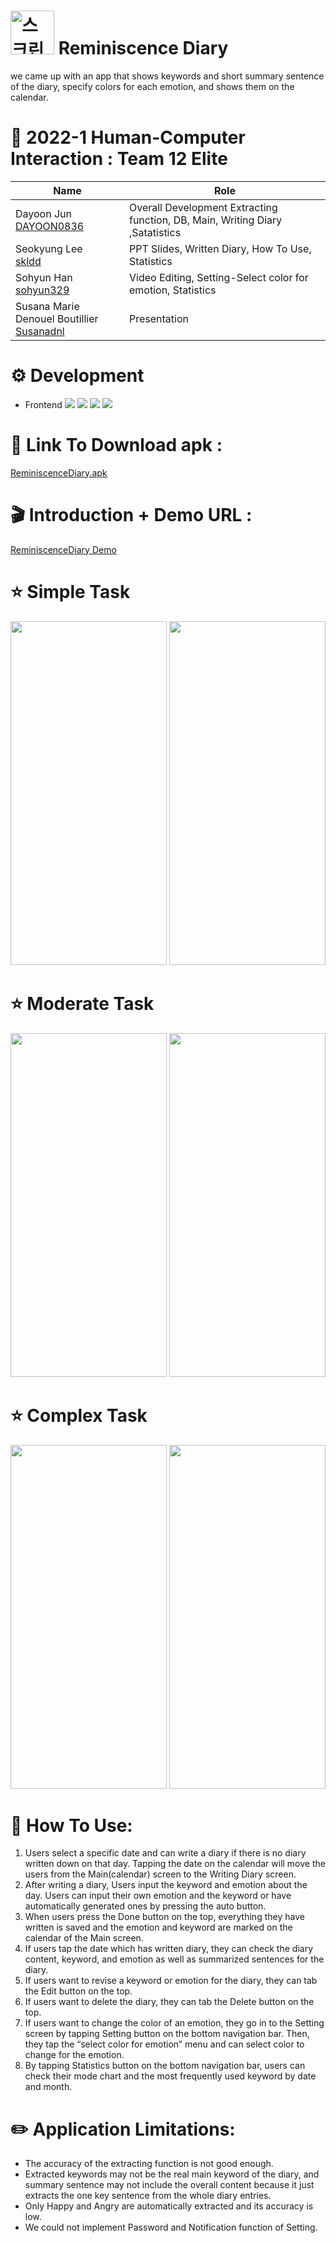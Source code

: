 # <img width="70" alt="스크린샷 2022-06-07 오후 7 09 05" src="https://user-images.githubusercontent.com/58158103/172359892-4d07081f-ce45-4197-a4e1-fe8ed402248f.png"> Reminiscence Diary
we came up with an app that shows keywords and short summary sentence of the diary, specify colors for each emotion, and shows them on the calendar.
# 👏 2022-1 Human-Computer Interaction : Team 12 Elite
Name | Role |
---- | ---- | 
Dayoon Jun<br>[DAYOON0836](https://github.com/DAYOON0836)| Overall Development Extracting function, DB, Main, Writing Diary ,Satatistics
|Seokyung Lee<br>[skldd](https://github.com/skldd)| PPT Slides, Written Diary, How To Use, Statistics
|Sohyun Han<br>[sohyun329](https://github.com/sohyun329)| Video Editing, Setting-Select color for emotion, Statistics
|Susana Marie Denouel Boutillier<br> [Susanadnl](https://github.com/Susanadnl)| Presentation
# ⚙️ Development
* Frontend <img src="https://img.shields.io/badge/React native-61DAFB? style=flat&logo=React&logoColor=white"/> <img src="https://img.shields.io/badge/Expo-000020? style=flat&logo=Expo&logoColor=white"/> <img src="https://img.shields.io/badge/Android-3DDC84? style=flat&logo=Android&logoColor=white"/> <img src="https://img.shields.io/badge/JavaScript-F7DF1E? style=flat&logo=JavaScript&logoColor=white"/></br>
# 📎 Link To Download apk  :
[ReminiscenceDiary.apk](https://drive.google.com/file/d/1RnQFC78rwDjmVaMEPC9zzcOTaICkA1Ps/view?usp=sharing/)
# 🎬 Introduction + Demo URL : 
[ReminiscenceDiary Demo](https://www.youtube.com/watch?v=cm_zXsWsyHE/)
# ⭐ Simple Task
<img src="https://user-images.githubusercontent.com/58158103/172421050-15cf668f-02fa-41d2-9595-87290348bf70.gif" width="250" height="550"/> <img src="https://user-images.githubusercontent.com/58158103/172423812-ef3f7abc-0e81-433c-86ce-438ba82a19db.gif" width="250" height="550"/>
# ⭐ Moderate Task
<img src="https://user-images.githubusercontent.com/58158103/172426923-0a9a679f-5ffd-4150-9e35-d638da180d75.gif" width="250" height="550"/> <img src="https://user-images.githubusercontent.com/58158103/172425910-3b6741fd-c46c-4dcb-bf6b-b476f36ec77c.gif" width="250" height="550"/> 
# ⭐ Complex Task
<img src="https://user-images.githubusercontent.com/58158103/172427450-a2c61df2-2436-4911-bae9-4e4ca6a1462f.gif" width="250" height="550"/> <img src="https://user-images.githubusercontent.com/58158103/172427920-f9322e63-4e55-41e3-9441-1034a3ad73e5.gif" width="250" height="550"/>

# 🔎 How To Use:
1.	Users select a specific date and can write a diary if there is no diary written down on that day. Tapping the date on the calendar will move the users from the Main(calendar) screen to the Writing Diary screen.
2.	After writing a diary, Users input the keyword and emotion about the day. Users can input their own emotion and the keyword or have automatically generated ones by pressing the auto button.
3.	When users press the Done button on the top, everything they have written is saved and the emotion and keyword are marked on the calendar of the Main screen.
4.	If users tap the date which has written diary, they can check the diary content, keyword, and emotion as well as summarized sentences for the diary.
5.	If users want to revise a keyword or emotion for the diary, they can tab the Edit button on the top.
6.	If users want to delete the diary, they can tab the Delete button on the top.
7.	If users want to change the color of an emotion, they go in to the Setting screen by tapping Setting button on the bottom navigation bar. Then, they tap the “select color for emotion” menu and can select color to change for the emotion.
8.	By tapping Statistics button on the bottom navigation bar, users can check their mode chart and the most frequently used keyword by date and month.</br>
# ✏️ Application Limitations:
<ul type="disc">
<li> The accuracy of the extracting function is not good enough. </li>
<li> Extracted keywords may not be the real main keyword of the diary, and summary sentence may not include the overall content because it just extracts the one key sentence from the whole diary entries. </li>
<li> Only Happy and Angry are automatically extracted and its accuracy is low. </li>
<li> We could not implement Password and Notification function of Setting. </li>

